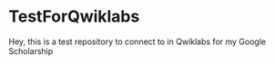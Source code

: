 # TestForQwiklabs
Hey, this is a test repository to connect to in Qwiklabs for my Google Scholarship
